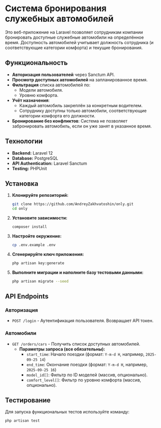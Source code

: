 # Система бронирования служебных автомобилей

Это веб-приложение на Laravel позволяет сотрудникам компании бронировать доступные служебные автомобили на определённое время. Доступность автомобилей учитывает должность сотрудника (и соответствующие категории комфорта) и текущие бронирования.

## Функциональность

-   **Авторизация пользователей** через Sanctum API.
-   **Просмотр доступных автомобилей** на запланированное время.
-   **Фильтрация** списка автомобилей по:
    -   Модели автомобиля.
    -   Уровню комфорта.
-   **Учёт назначения**:
    -   Каждый автомобиль закреплён за конкретным водителем.
    -   Сотруднику доступны только автомобили, соответствующие категории комфорта его должности.
-   **Бронирование без конфликтов**: Система не позволяет забронировать автомобиль, если он уже занят в указанное время.

## Технологии

-   **Backend:** Laravel 12
-   **Database:** PostgreSQL
-   **API Authentication:** Laravel Sanctum
-   **Testing:** PHPUnit

## Установка

1.  **Клонируйте репозиторий:**
    ```bash
    git clone https://github.com/AndreyZakhvatoshin/only.git
    cd only
    ```

2.  **Установите зависимости:**
    ```bash
    composer install
    ```

3.  **Настройте окружение:**
    ```bash
    cp .env.example .env
    ```

4.  **Сгенерируйте ключ приложения:**
    ```bash
    php artisan key:generate
    ```

5.  **Выполните миграции и наполните базу тестовыми данными:**
    ```bash
    php artisan migrate --seed
    ```

## API Endpoints

### Авторизация
-   `POST /login` - Аутентификация пользователя. Возвращает API токен.

### Автомобили
-   `GET /orders/cars` - Получить список доступных автомобилей.
    -   **Параметры запроса (все обязательны):**
        -   `start_time`: Начало поездки (формат: `Y-m-d H`, например, `2025-09-25 14`)
        -   `end_time`: Окончание поездки (формат: `Y-m-d H`, например, `2025-09-25 16`)
        -   `model_id[]`: Фильтр по ID моделей (массив, опционально).
        -   `comfort_level[]`: Фильтр по уровню комфорта (массив, опционально).

## Тестирование

Для запуска функциональных тестов используйте команду:

```bash
php artisan test